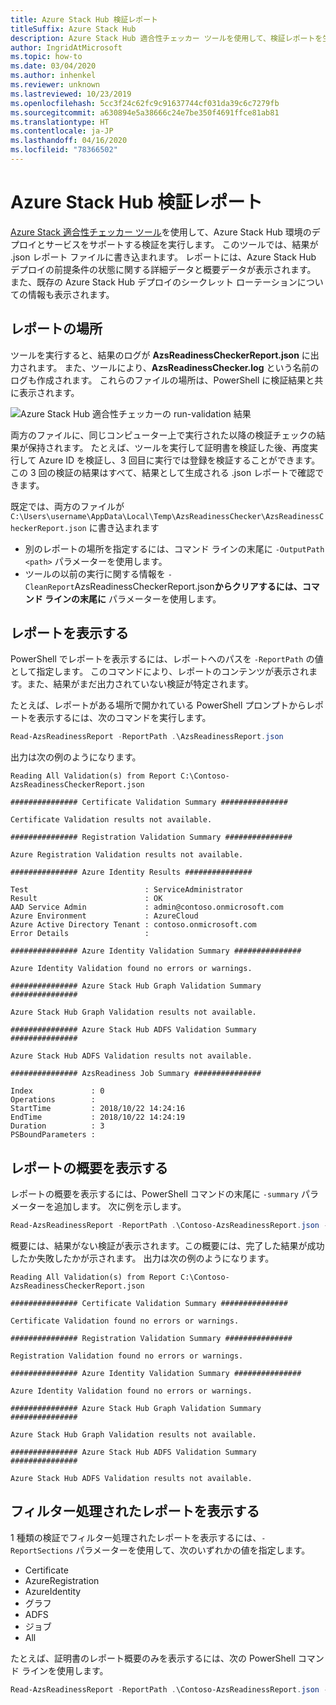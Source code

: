 ```yaml
---
title: Azure Stack Hub 検証レポート
titleSuffix: Azure Stack Hub
description: Azure Stack Hub 適合性チェッカー ツールを使用して、検証レポートを生成します。
author: IngridAtMicrosoft
ms.topic: how-to
ms.date: 03/04/2020
ms.author: inhenkel
ms.reviewer: unknown
ms.lastreviewed: 10/23/2019
ms.openlocfilehash: 5cc3f24c62fc9c91637744cf031da39c6c7279fb
ms.sourcegitcommit: a630894e5a38666c24e7be350f4691ffce81ab81
ms.translationtype: HT
ms.contentlocale: ja-JP
ms.lasthandoff: 04/16/2020
ms.locfileid: "78366502"
---
```

# <a name="azure-stack-hub-validation-report"></a>Azure Stack Hub 検証レポート

[Azure Stack 適合性チェッカー ツール](https://www.powershellgallery.com/packages/Microsoft.AzureStack.ReadinessChecker/1.2002.1111.69)を使用して、Azure Stack Hub 環境のデプロイとサービスをサポートする検証を実行します。 このツールでは、結果が .json レポート ファイルに書き込まれます。 レポートには、Azure Stack Hub デプロイの前提条件の状態に関する詳細データと概要データが表示されます。 また、既存の Azure Stack Hub デプロイのシークレット ローテーションについての情報も表示されます。  

## <a name="where-to-find-the-report"></a>レポートの場所

ツールを実行すると、結果のログが **AzsReadinessCheckerReport.json** に出力されます。 また、ツールにより、**AzsReadinessChecker.log** という名前のログも作成されます。 これらのファイルの場所は、PowerShell に検証結果と共に表示されます。

![Azure Stack Hub 適合性チェッカーの run-validation 結果](./media/azure-stack-validation-report/validation.png)

両方のファイルに、同じコンピューター上で実行された以降の検証チェックの結果が保持されます。 たとえば、ツールを実行して証明書を検証した後、再度実行して Azure ID を検証し、3 回目に実行では登録を検証することができます。 この 3 回の検証の結果はすべて、結果として生成される .json レポートで確認できます。  

既定では、両方のファイルが `C:\Users\username\AppData\Local\Temp\AzsReadinessChecker\AzsReadinessCheckerReport.json` に書き込まれます  

- 別のレポートの場所を指定するには、コマンド ラインの末尾に `-OutputPath <path>` パラメーターを使用します。
- ツールの以前の実行に関する情報を `-CleanReport`AzsReadinessCheckerReport.json**からクリアするには、コマンド ラインの末尾に** パラメーターを使用します。

## <a name="view-the-report"></a>レポートを表示する

PowerShell でレポートを表示するには、レポートへのパスを `-ReportPath` の値として指定します。 このコマンドにより、レポートのコンテンツが表示されます。また、結果がまだ出力されていない検証が特定されます。

たとえば、レポートがある場所で開かれている PowerShell プロンプトからレポートを表示するには、次のコマンドを実行します。

```powershell
Read-AzsReadinessReport -ReportPath .\AzsReadinessReport.json
```

出力は次の例のようになります。

```shell
Reading All Validation(s) from Report C:\Contoso-AzsReadinessCheckerReport.json

############### Certificate Validation Summary ###############

Certificate Validation results not available.

############### Registration Validation Summary ###############

Azure Registration Validation results not available.

############### Azure Identity Results ###############

Test                          : ServiceAdministrator
Result                        : OK
AAD Service Admin             : admin@contoso.onmicrosoft.com
Azure Environment             : AzureCloud
Azure Active Directory Tenant : contoso.onmicrosoft.com
Error Details                 : 

############### Azure Identity Validation Summary ###############

Azure Identity Validation found no errors or warnings.

############### Azure Stack Hub Graph Validation Summary ###############

Azure Stack Hub Graph Validation results not available.

############### Azure Stack Hub ADFS Validation Summary ###############

Azure Stack Hub ADFS Validation results not available.

############### AzsReadiness Job Summary ###############

Index             : 0
Operations        : 
StartTime         : 2018/10/22 14:24:16
EndTime           : 2018/10/22 14:24:19
Duration          : 3
PSBoundParameters :
```

## <a name="view-the-report-summary"></a>レポートの概要を表示する

レポートの概要を表示するには、PowerShell コマンドの末尾に `-summary` パラメーターを追加します。 次に例を示します。

```powershell
Read-AzsReadinessReport -ReportPath .\Contoso-AzsReadinessReport.json -summary
```

概要には、結果がない検証が表示されます。この概要には、完了した結果が成功したか失敗したかが示されます。 出力は次の例のようになります。

```shell
Reading All Validation(s) from Report C:\Contoso-AzsReadinessCheckerReport.json

############### Certificate Validation Summary ###############

Certificate Validation found no errors or warnings.

############### Registration Validation Summary ###############

Registration Validation found no errors or warnings.

############### Azure Identity Validation Summary ###############

Azure Identity Validation found no errors or warnings.

############### Azure Stack Hub Graph Validation Summary ###############

Azure Stack Hub Graph Validation results not available.

############### Azure Stack Hub ADFS Validation Summary ###############

Azure Stack Hub ADFS Validation results not available.
```

## <a name="view-a-filtered-report"></a>フィルター処理されたレポートを表示する

1 種類の検証でフィルター処理されたレポートを表示するには、`-ReportSections` パラメーターを使用して、次のいずれかの値を指定します。

- Certificate
- AzureRegistration
- AzureIdentity
- グラフ
- ADFS
- ジョブ
- All  

たとえば、証明書のレポート概要のみを表示するには、次の PowerShell コマンド ラインを使用します。

```powershell
Read-AzsReadinessReport -ReportPath .\Contoso-AzsReadinessReport.json -ReportSections Certificate - Summary
```
